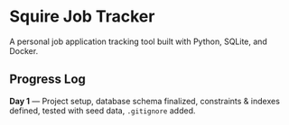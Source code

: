 # Squire Job Tracker

A personal job application tracking tool built with Python, SQLite, and Docker.

## Progress Log

**Day 1** — Project setup, database schema finalized, constraints & indexes defined, tested with seed data, `.gitignore` added.
